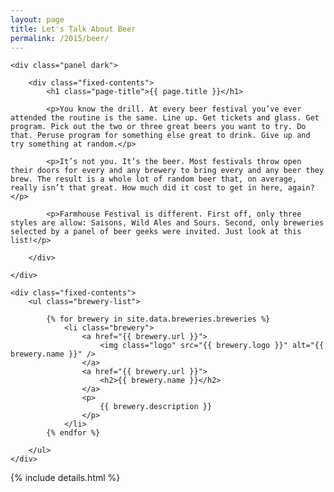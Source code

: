 ```yaml
---
layout: page
title: Let's Talk About Beer
permalink: /2015/beer/
---
```


<div class="panel-container one-up">

	<div class="panel dark">

		<div class="fixed-contents">
		    <h1 class="page-title">{{ page.title }}</h1>

			<p>You know the drill. At every beer festival you’ve ever attended the routine is the same. Line up. Get tickets and glass. Get program. Pick out the two or three great beers you want to try. Do that. Peruse program for something else great to drink. Give up and try something at random.</p>

			<p>It’s not you. It’s the beer. Most festivals throw open their doors for every and any brewery to bring every and any beer they brew. The result is a whole lot of random beer that, on average, really isn’t that great. How much did it cost to get in here, again?</p>

			<p>Farmhouse Festival is different. First off, only three styles are allow: Saisons, Wild Ales and Sours. Second, only breweries selected by a panel of beer geeks were invited. Just look at this list!</p>

		</div>

	</div>
</div>


<div class="panel-container one-up">

	<div class="fixed-contents">
		<ul class="brewery-list">

			{% for brewery in site.data.breweries.breweries %}
				<li class="brewery">
					<a href="{{ brewery.url }}">
						<img class="logo" src="{{ brewery.logo }}" alt="{{ brewery.name }}" />
					</a>
					<a href="{{ brewery.url }}">
						<h2>{{ brewery.name }}</h2>
					</a>
					<p>
						{{ brewery.description }}
					</p>
				</li>
			{% endfor %}

		</ul> 
	</div>

</div>



{% include details.html %}